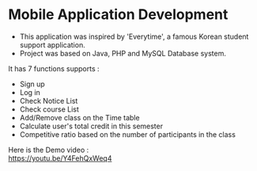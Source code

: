 # Mobile Application Development
* This application was inspired by 'Everytime', a famous Korean student support application.
* Project was based on Java, PHP and MySQL Database system.

It has 7 functions supports :
* Sign up
* Log in
* Check Notice List
* Check course List
* Add/Remove class on the Time table
* Calculate user's total credit in this semester
* Competitive ratio based on the number of participants in the class</br>

Here is the Demo video :</br>
https://youtu.be/Y4FehQxWeq4
